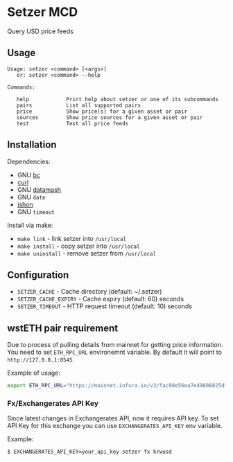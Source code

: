 # Setzer MCD

Query USD price feeds

## Usage

```
Usage: setzer <command> [<args>]
   or: setzer <command> --help

Commands:

   help            Print help about setzer or one of its subcommands
   pairs           List all supported pairs
   price           Show price(s) for a given asset or pair
   sources         Show price sources for a given asset or pair
   test            Test all price feeds
```


## Installation

Dependencies:

* GNU [bc](https://www.gnu.org/software/bc/)
* [curl](https://curl.haxx.se/download.html)
* GNU [datamash](https://www.gnu.org/software/datamash/)
* GNU `date`
* [jshon](http://kmkeen.com/jshon/)
* GNU `timeout`

Install via make:

* `make link` -  link setzer into `/usr/local`
* `make install` -  copy setzer into `/usr/local`
* `make uninstall` -  remove setzer from `/usr/local`

## Configuration

* `SETZER_CACHE` - Cache directory (default: ~/.setzer)
* `SETZER_CACHE_EXPIRY` - Cache expiry (default: 60) seconds
* `SETZER_TIMEOUT` - HTTP request timeout (default: 10) seconds

## wstETH pair requirement

Due to process of pulling details from mainnet for getting price information.
You need to set `ETH_RPC_URL` environemnt variable. By default it will point to `http://127.0.0.1:8545`.

Example of usage: 

```bash
export ETH_RPC_URL="https://mainnet.infura.io/v3/fac98e56ea7e49608825dfc726fab703"
```

### Fx/Exchangerates API Key
Since latest changes in Exchangerates API, now it requires API key.
To set API Key for this exchange you can use `EXCHANGERATES_API_KEY` env variable. 

Example:

```bash
$ EXCHANGERATES_API_KEY=your_api_key setzer fx krwusd
```
